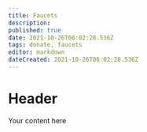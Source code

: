 ```yaml
---
title: Faucets
description: 
published: true
date: 2021-10-26T06:02:28.536Z
tags: donate, faucets
editor: markdown
dateCreated: 2021-10-26T06:02:28.536Z
---
```


# Header
Your content here